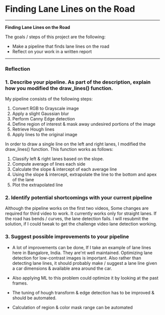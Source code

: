 # **Finding Lane Lines on the Road** 

---

**Finding Lane Lines on the Road**

The goals / steps of this project are the following:
* Make a pipeline that finds lane lines on the road
* Reflect on your work in a written report


[//]: # (Image References)

[image1]: ./examples/grayscale.jpg "Grayscale"

---

### Reflection

### 1. Describe your pipeline. As part of the description, explain how you modified the draw_lines() function.

My pipeline consists of the following steps:

1. Convert RGB to Grayscale image
2. Apply a slight Gaussian blur
3. Perform Canny Edge detection
4. Define region of interest & mask away undesired portions of the image
5. Retrieve Hough lines
6. Apply lines to the original image

In order to draw a single line on the left and right lanes, I modified the draw_lines() function. This function works as follows:
 
1. Classify left & right lanes based on the slope.
2. Compute average of lines each side
3. Calculate the slope & intercept of each average line 
4. Using the slope & intercept, extrapolate the line to the bottom and apex of the lane
5. Plot the extrapolated line

### 2. Identify potential shortcomings with your current pipeline

Although the pipeline works on the first two videos, Some changes are required for third video to work.
It currently works only for straight lanes. If the road has bends / curves, the lane detection fails. 
I will resubmit the solution, if I could tweak to get the challenge video lane detection working.

### 3. Suggest possible improvements to your pipeline

* A lot of improvements can be done, If I take an example of lane lines here in Bangalore, India.
They are'nt well maintained. Optimizing lane detection for low-contrast images is important.
Also rather than detecting lane lines, it should probably make / suggest a lane line given a car dimensions & available area
around the car.

* Also applying ML to this problem could optimize it by looking at the past frames.

* The tuning of hough transform & edge detection has to be improved & should be automated.

* Calculation of region & color mask range can be automated

